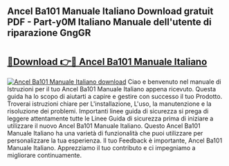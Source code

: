 ## Ancel Ba101 Manuale Italiano Download gratuit PDF - Part-y0M Italiano Manuale dell'utente di riparazione GngGR

# <h2><a href="http://dfapi1.blite.top/?on=Ancel+Ba101+Manuale+Italiano">🔗Download 👉🔴 Ancel Ba101 Manuale Italiano</a></h2>

[![Ancel Ba101 Manuale Italiano download](https://i.imgur.com/lujVjoI.png)](http://dfapi1.blite.top/?on=Ancel+Ba101+Manuale+Italiano)
Ciao e benvenuto nel manuale di Istruzioni per il tuo Ancel Ba101 Manuale Italiano appena ricevuto. Questa guida ha lo scopo di aiutarti a capire e gestire con successo il tuo Prodotto. Troverai istruzioni chiare per L'installazione, L'uso, la manutenzione e la risoluzione dei problemi. Importanti linee guida di sicurezza si prega di leggere attentamente tutte le Linee Guida di sicurezza prima di iniziare a utilizzare il nuovo Ancel Ba101 Manuale Italiano. Questo Ancel Ba101 Manuale Italiano ha una varietà di funzionalità che puoi utilizzare per personalizzare la tua esperienza. Il tuo Feedback è importante, Ancel Ba101 Manuale Italiano. Apprezziamo il tuo contributo e ci impegniamo a migliorare continuamente.
